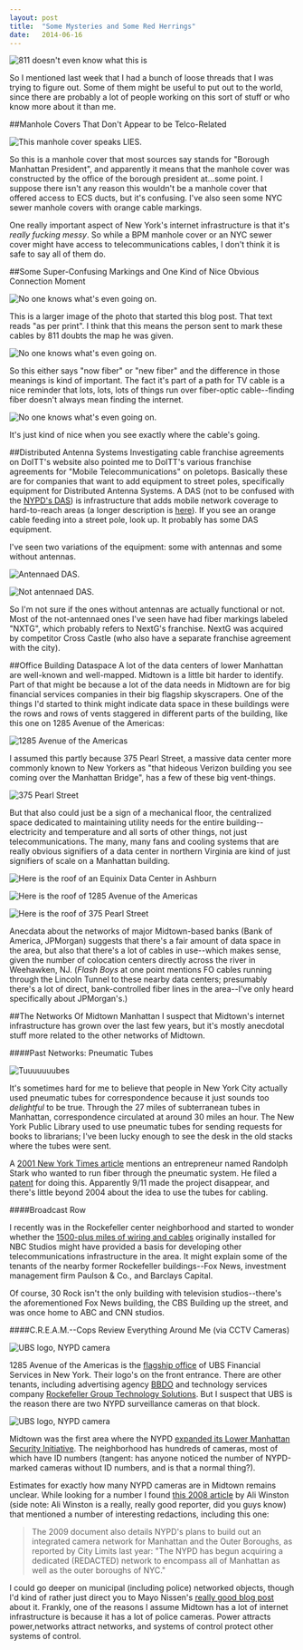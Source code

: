 ```yaml
---
layout: post
title:  "Some Mysteries and Some Red Herrings"
date:   2014-06-16
---
```


![811 doesn't even know what this is](http://irl.so/20140616/DSC_0033.JPG)

So I mentioned last week that I had a bunch of loose threads that I was trying to figure out. Some of them might be useful to put out to the world, since there are probably a lot of people working on this sort of stuff or who know more about it than me. 

##Manhole Covers That Don't Appear to be Telco-Related

![This manhole cover speaks LIES.](http://irl.so/20140616/bpm.JPG)

So this is a manhole cover that most sources say stands for "Borough Manhattan President", and apparently it means that the manhole cover was constructed by the office of the borough president at...some point. I suppose there isn't any reason this wouldn't be a manhole cover that offered access to ECS ducts, but it's confusing. I've also seen some NYC sewer manhole covers with orange cable markings. 

One really important aspect of New York's internet infrastructure is that it's *really fucking messy*. So while a BPM manhole cover or an NYC sewer cover might have access to telecommunications cables, I don't think it is safe to say all of them do. 

##Some Super-Confusing Markings and One Kind of Nice Obvious Connection Moment

![No one knows what's even going on.](http://irl.so/20140616/DSC_0032.JPG)

This is a larger image of the photo that started this blog post. That text reads "as per print". I think that this means the person sent to mark these cables by 811 doubts the map he was given. 

![No one knows what's even going on.](http://irl.so/20140616/DSC_0038.JPG)

So this either says "now fiber" or "new fiber" and the difference in those meanings is kind of important. The fact it's part of a path for TV cable is a nice reminder that lots, lots, lots of things run over fiber-optic cable--finding fiber doesn't always mean finding the internet. 

![No one knows what's even going on.](http://irl.so/20140616/DSC_0039.JPG)

It's just kind of nice when you see exactly where the cable's going. 

##Distributed Antenna Systems
Investigating cable franchise agreements on DoITT's website also pointed me to DoITT's various franchise agreements for "Mobile Telecommunications" on poletops. Basically these are for companies that want to add equipment to street poles, specifically equipment for Distributed Antenna Systems. A DAS (not to be confused with the [NYPD's DAS](http://www.microsoft.com/government/en-us/state/brightside/Pages/details.aspx?Microsoft-and-NYPD-Announce-Partnership-Providing-Real-Time-Counterterrorism-Solution-Globally&blogid=697)) is infrastructure that adds mobile network coverage to hard-to-reach areas (a longer description is [here](http://www.crowncastle.com/das/)). If you see an orange cable feeding into a street pole, look up. It probably has some DAS equipment. 

I've seen two variations of the equipment: some with antennas and some without antennas.  

![Antennaed DAS.](http://irl.so/20140616/DSC_0035.JPG)

![Not antennaed DAS.](http://irl.so/20140616/DSC_0022.JPG)

So I'm not sure if the ones without antennas are actually functional or not. Most of the not-antennaed ones I've seen have had fiber markings labeled "NXTG", which probably refers to NextG's franchise. NextG was acquired by competitor Cross Castle (who also have a separate franchise agreement with the city). 

##Office Building Dataspace
A lot of the data centers of lower Manhattan are well-known and well-mapped. Midtown is a little bit harder to identify. Part of that might be because a lot of the data needs in Midtown are for big financial services companies in their big flagship skyscrapers. One of the things I'd started to think might indicate data space in these buildings were the rows and rows of vents staggered in different parts of the building, like this one on 1285 Avenue of the Americas: 

![1285 Avenue of the Americas](http://irl.so/20140616/DSC_0042.JPG)

I assumed this partly because 375 Pearl Street, a massive data center more commonly known to New Yorkers as "that hideous Verizon building you see coming over the Manhattan Bridge", has a few of these big vent-things.

![375 Pearl Street](http://irl.so/20140606/DSC_0012.JPG)

But that also could just be a sign of a mechanical floor, the centralized space dedicated to maintaining utility needs for the entire building--electricity and temperature and all sorts of other things, not just telecommunications. The many, many fans and cooling systems that are really obvious signifiers of a data center in northern Virginia are kind of just signifiers of scale on a Manhattan building. 

![Here is the roof of an Equinix Data Center in Ashburn](http://irl.so/20140616/equinix.png)

![Here is the roof of 1285 Avenue of the Americas](http://irl.so/20140616/1251.png)

![Here is the roof of 375 Pearl Street](http://irl.so/20140616/375p.png)

Anecdata about the networks of major Midtown-based banks (Bank of America, JPMorgan) suggests that there's a fair amount of data space in the area, but also that there's a lot of cables in use--which makes sense, given the number of colocation centers directly across the river in Weehawken, NJ. (*Flash Boys* at one point mentions FO cables running through the Lincoln Tunnel to these nearby data centers; presumably there's a lot of direct, bank-controlled fiber lines in the area--I've only heard specifically about JPMorgan's.)

##The Networks Of Midtown Manhattan
I suspect that Midtown's internet infrastructure has grown over the last few years, but it's mostly anecdotal stuff more related to the other networks of Midtown. 

####Past Networks: Pneumatic Tubes

![Tuuuuuuubes](http://irl.so/20140616/Pneumatic-Tube-NYC-Vintage-Photo.jpg)

It's sometimes hard for me to believe that people in New York City actually used pneumatic tubes for correspondence because it just sounds too *delightful* to be true. Through the 27 miles of subterranean tubes in Manhattan, correspondence circulated at around 30 miles an hour. The New York Public Library used to use pneumatic tubes for sending requests for books to librarians; I've been lucky enough to see the desk in the old stacks where the tubes were sent. 

A [2001 New York Times article](http://www.nytimes.com/2001/05/07/nyregion/underground-mail-road-modern-plans-for-all-but-forgotten-delivery-system.html) mentions an entrepreneur named Randolph Stark who wanted to run fiber through the pneumatic system. He filed a [patent](http://www.google.com/patents/US6603907) for doing this. Apparently 9/11 made the project disappear, and there's little beyond 2004 about the idea to use the tubes for cabling. 

####Broadcast Row

I recently was in the Rockefeller center neighborhood and started to wonder whether the [1500-plus miles of wiring and cables](http://www.rockefellercenter.com/art-and-history/history/nbc-studios/) originally installed for NBC Studios might have provided a basis for developing other telecommunications infrastructure in the area. It might explain some of the tenants of the nearby former Rockefeller buildings--Fox News, investment management firm Paulson & Co., and Barclays Capital. 

Of course, 30 Rock isn't the only building with television studios--there's the aforementioned Fox News building, the CBS Building up the street, and was once home to ABC and CNN studios. 

####C.R.E.A.M.--Cops Review Everything Around Me (via CCTV Cameras)

![UBS logo, NYPD camera](http://irl.so/20140616/DSC_0045.JPG)

1285 Avenue of the Americas is the [flagship office](http://financialservicesinc.ubs.com/branch/newyorkjg/) of UBS Financial Services in New York. Their logo's on the front entrance. There are other tenants, including advertising agency [BBDO](http://www.bbdo.com/) and technology services company [Rockefeller Group Technology Solutions](http://www.rgts.com/about/index.html). But I suspect that UBS is the reason there are two NYPD surveillance cameras on that block. 

![UBS logo, NYPD camera](http://irl.so/20140616/1251_block.png)

Midtown was the first area where the NYPD [expanded its Lower Manhattan Security Initiative](http://www.wnyc.org/story/73260-ring-of-steel-coming-to-midtown/). The neighborhood has hundreds of cameras, most of which have ID numbers (tangent: has anyone noticed the number of NYPD-marked cameras without ID numbers, and is that a normal thing?). 

Estimates for exactly how many NYPD cameras are in Midtown remains unclear. While looking for a number I found [this 2008 article](http://www.citylimits.org/news/articles/3957/secrecy-shrouds-nypd-s-anti-terror-camera-system#.U59buC_OlxM) by Ali Winston (side note: Ali Winston is a really, really good reporter, did you guys know) that mentioned a number of interesting redactions, including this one: 

>The 2009 document also details NYPD's plans to build out an integrated camera network for Manhattan and the Outer Boroughs, as reported by City Limits last year: "The NYPD has begun acquiring a dedicated (REDACTED) network to encompass all of Manhattan as well as the outer boroughs of NYC." 

I could go deeper on municipal (including police) networked objects, though I'd kind of rather just direct you to Mayo Nissen's [really good blog post](http://designmind.frogdesign.com/articles/unseen-sensors-constantly-sensing-but-rarely-seen.html) about it. Frankly, one of the reasons I assume Midtown has a lot of internet infrastructure is because it has a lot of police cameras. Power attracts power,networks attract networks, and systems of control protect other systems of control. 
